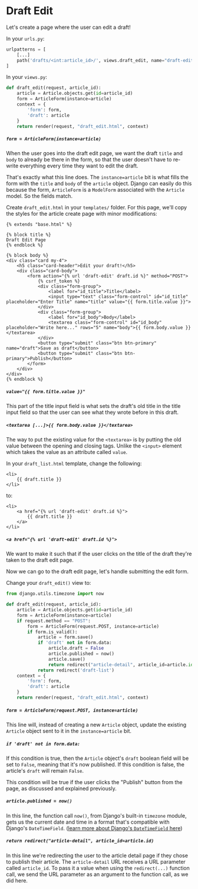 # Draft Edit

Let's create a page where the user can edit a draft!

In your `urls.py`:

```python
urlpatterns = [
    [...]
    path('drafts/<int:article_id>/', views.draft_edit, name="draft-edit"),
]
```

In your `views.py`:

```python
def draft_edit(request, article_id):
    article = Article.objects.get(id=article_id)
    form = ArticleForm(instance=article)
    context = {
        'form': form,
        'draft': article
    }
    return render(request, "draft_edit.html", context)
```

##### `form = ArticleForm(instance=article)`

When the user goes into the draft edit page, we want the draft `title` and `body` to already be there in the form, so that the user doesn't have to re-write everything every time they want to edit the draft.

That's exactly what this line does. The `instance=article` bit is what fills the form with the `title` and `body` of the `article` object. Django can easily do this because the form, `ArticleForm` is a `ModelForm` associated with the `Article` model. So the fields match.

Create `draft_edit.html` in your `templates/` folder. For this page, we'll copy the styles for the article create page with minor modifications:

```django
{% extends "base.html" %}

{% block title %}
Draft Edit Page
{% endblock %}

{% block body %}
<div class="card my-4">
    <h5 class="card-header">Edit your draft!</h5>
    <div class="card-body">
        <form action="{% url 'draft-edit' draft.id %}" method="POST">
            {% csrf_token %}
            <div class="form-group">
                <label for="id_title">Title</label>
                <input type="text" class="form-control" id="id_title" placeholder="Enter Title" name="title" value="{{ form.title.value }}">
            </div>
            <div class="form-group">
                <label for="id_body">Body</label>
                <textarea class="form-control" id="id_body" placeholder="Write here..." rows="5" name="body">{{ form.body.value }}</textarea>
            </div>
            <button type="submit" class="btn btn-primary" name="draft">Save as draft</button>
            <button type="submit" class="btn btn-primary">Publish</button>
        </form>
    </div>
</div>
{% endblock %}
```

##### `value="{{ form.title.value }}"`

This part of the title input field is what sets the draft's old title in the title input field so that the user can see what they wrote before in this draft.

##### `<textarea [...]>{{ form.body.value }}</textarea>`

The way to put the existing value for the `<textarea>` is by putting the old value between the opening and closing tags. Unlike the `<input>` element which takes the value as an attribute called `value`.

In your `draft_list.html` template, change the following:

```django
<li>
    {{ draft.title }}
</li>
```

to:

```django
<li>
    <a href="{% url 'draft-edit' draft.id %}">
        {{ draft.title }}
    </a>
</li>
```

##### `<a href="{% url 'draft-edit' draft.id %}">`

We want to make it such that if the user clicks on the title of the draft they're taken to the draft edit page.

Now we can go to the draft edit page, let's handle submitting the edit form.

Change your `draft_edit()` view to:

```python
from django.utils.timezone import now

def draft_edit(request, article_id):
    article = Article.objects.get(id=article_id)
    form = ArticleForm(instance=article)
    if request.method == "POST":
        form = ArticleForm(request.POST, instance=article)
        if form.is_valid():
            article = form.save()
            if 'draft' not in form.data:
                article.draft = False
                article.published = now()
                article.save()
                return redirect("article-detail", article_id=article.id)
            return redirect('draft-list')
    context = {
        'form': form,
        'draft': article
    }
    return render(request, "draft_edit.html", context)
```

##### `form = ArticleForm(request.POST, instance=article)`

This line will, instead of creating a new `Article` object, update the existing `Article` object sent to it in the `instance=article` bit.

##### `if 'draft' not in form.data:`

If this condition is true, then the `Article` object's `draft` boolean field will be set to `False`, meaning that it's now published. If this condition is false, the article's `draft` will remain `False`.

This condition will be true if the user clicks the "Publish" button from the page, as discussed and explained previously.

##### `article.published = now()`

In this line, the function call `now()`, from Django's built-in `timezone` module, gets us the current date and time in a format that's compatible with Django's `DateTimeField`. ([learn more about Django's `DateTimeField` here](https://docs.djangoproject.com/en/2.2/ref/models/fields/#datetimefield))

##### `return redirect("article-detail", article_id=article.id)`

In this line we're redirecting the user to the article detail page if they chose to publish their article. The `article-detail` URL receives a URL parameter called `article_id`. To pass it a value when using the `redirect(...)` function call, we send the URL parameter as an argument to the function call, as we did here.
